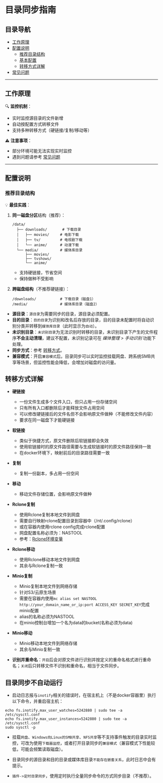 # 目录同步指南

## 目录导航
- [工作原理](#工作原理)
- [配置说明](#配置说明)
  - [推荐目录结构](#推荐目录结构)
  - [基本配置](#基本配置)
  - [转移方式详解](#转移方式详解)
- [常见问题](#常见问题)

---

## 工作原理

🔍 **监控机制**：
- 实时监控源目录的文件新增
- 自动按配置方式转移文件
- 支持多种转移方式（硬链接/复制/移动等）

⚠️ **注意事项**：
- 部分环境可能无法实现实时监控
- 遇到问题请参考 [常见问题](#常见问题)

---

## 配置说明

### 推荐目录结构

💡 **最佳实践**：
1. **同一磁盘分区**结构（推荐）：
   ```
   /data/
     ├── downloads/       # 下载目录
     │   ├── movies/     # 电影下载
     │   ├── tv/         # 电视剧下载
     │   └── anime/      # 动漫下载
     └── media/          # 媒体库目录
         ├── movies/
         ├── tvshows/
         └── anime/
   ```
   - 支持硬链接，节省空间
   - 保持做种不受影响

2. **跨磁盘结构**（不推荐硬链接）：
   ```
   /downloads/           # 下载目录（磁盘1）
   /media/               # 媒体库目录（磁盘2）
   ```

- **源目录**：`源目录`为需要同步的目录，源目录必须配置。
- **目的目录**：`目的目录`为识别和改名后存放的目录，目的目录未配置时将自动识别分类并转移到`媒体库目录`（此时显示为`自动`）。
- **未识别目录**：`未识别目录`为无法识别时转移的目录，未识别目录下产生的文件程序**不会主动清理**，建议不配置，未识别记录可在 *媒体整理 > 手动识别* 功能下处理。
- **同步方式**：参考 [转移方式](#转移方式详解)。
- **兼容模式**：开启`兼容模式`后，目录同步可以实时监控挂载网盘、跨系统SMB共享等场景，但监控性能会降低，会增加对磁盘的访问量。

## 转移方式详解

- **硬链接**  
  - 一份文件生成多个文件入口，但只占用一份存储空间
  - 只有所有入口都删除后才能释放文件占用空间
  - 可以修改硬链接后的文件名但不会影响原文件做种（不能修改文件内容）
  - 要求在同一磁盘下才能硬链接

- **软链接**  
  - 类似于快捷方式，原文件删除后软链接即会失效
  - 使用软链接时的原文件路径需要与生成软链接时的原文件路径保持一致
  - 在docker环境下，映射前后的目录路径需要一致

- **复制**  
  - 复制一份副本，多占用一份空间

- **移动**  
  - 移动文件存储位置，会影响原文件做种

- **Rclone复制**  
  - 使用Rclone复制本地文件到网盘
  - 需要自行映射rclone配置目录到容器中（/nt/.config/rclone）
  - 或在容器内使用rclone config完成rclone配置
  - 网盘配置名称必须为：NASTOOL
  - 参考：[Rclone环境变量](https://rclone.org/docs/#environment-variables)

- **Rclone移动**  
  - 使用Rclone移动本地文件到网盘
  - 其余与Rclone复制一致

- **Minio复制**  
  - Minio复制本地文件到网络存储
  - 针对S3/云原生场景
  - 需要在容器内使用`mc alias set NASTOOL http://your_domain_name_or_ip:port ACCESS_KEY SECRET_KEY`完成minio配置
  - alias的名称必须为NASTOOL
  - 在minio控制台增加一个名为data的bucket(名称必须为data)

- **Minio移动**  
  - Minio移动本地文件到网络存储
  - 其余与Minio复制一致

- **识别并重命名**：`开启`后会对原文件进行识别并按定义的重命名格式进行重命名；`关闭`后只转移文件不识别和重命名，相当于文件同步。

## 目录同步不自动运行

- 启动日志报与`inotify`相关的错误时，在宿主机上（不是docker容器里）执行以下命令，并重启宿主机：
```shell
echo fs.inotify.max_user_watches=5242880 | sudo tee -a /etc/sysctl.conf
echo fs.inotify.max_user_instances=5242880 | sudo tee -a /etc/sysctl.conf
sudo sysctl -p
```

- 挂载`网盘`、`Windows向Linux的SMB共享`、`NFS共享`等不支持事件触发的目录实时监控，可改为使用`下载器监控`，或者打开目录同步的`兼容模式`（兼容模式下性能较低，可能会频繁读取磁盘）。

- 目录同步的源目录和目的目录或媒体库目录`不能存在嵌套关系`，此时日志中会有提示。

- `插件->定时目录同步`，使用定时执行全量同步命令的方式同步目录（不推荐）。
